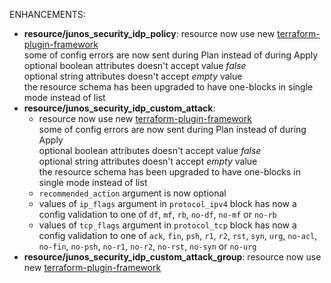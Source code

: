 <!-- markdownlint-disable-file MD013 MD041 -->
ENHANCEMENTS:

* **resource/junos_security_idp_policy**: resource now use new [terraform-plugin-framework](https://github.com/hashicorp/terraform-plugin-framework)  
  some of config errors are now sent during Plan instead of during Apply  
  optional boolean attributes doesn't accept value *false*  
  optional string attributes doesn't accept *empty* value  
  the resource schema has been upgraded to have one-blocks in single mode instead of list
* **resource/junos_security_idp_custom_attack**:
  * resource now use new [terraform-plugin-framework](https://github.com/hashicorp/terraform-plugin-framework)  
  some of config errors are now sent during Plan instead of during Apply  
  optional boolean attributes doesn't accept value *false*  
  optional string attributes doesn't accept *empty* value  
  the resource schema has been upgraded to have one-blocks in single mode instead of list
  * `recommended_action` argument is now optional
  * values of `ip_flags` argument in `protocol_ipv4` block has now a config validation to one of `df`, `mf`, `rb`, `no-df`, `no-mf` or `no-rb`
  * values of `tcp_flags` argument in `protocol_tcp` block has now a config validation to one of `ack`, `fin`, `psh`, `r1`, `r2`, `rst`, `syn`, `urg`, `no-acl`, `no-fin`, `no-psh`, `no-r1`, `no-r2`, `no-rst`, `no-syn` or `no-urg`
* **resource/junos_security_idp_custom_attack_group**: resource now use new [terraform-plugin-framework](https://github.com/hashicorp/terraform-plugin-framework)
